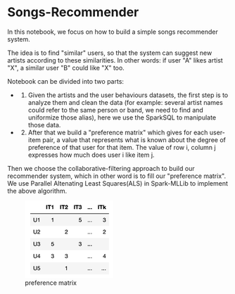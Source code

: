 # Songs-Recommender

In this notebook, we focus on how to build a simple songs recommender system.

The idea is to find "similar" users, so that the system can suggest new artists according to these similarities. In other words: if user "A" likes artist "X", a similar user "B" could like "X" too.

Notebook can be divided into two parts:

 * 1. Given the artists and the user behaviours datasets, the first step is to analyze them and clean the data (for example: several artist names could refer to the same person or band, we need to find and uniformize those alias), here we use the SparkSQL to manipulate those data.

 * 2. After that we build a "preference matrix" which gives for each user-item pair, a value that represents what is known about the degree of preference of that user for that item. The value of row i, column j expresses how much does user i like item j. 

 Then we choose the collaborative-filtering approach to build our recommender system, which in other word is to fill our "preference matrix". We use Parallel Altenating Least Squares(ALS) in Spark-MLLib to implement the above algorithm.

<p align="center">
<figure>
    <img src="images/matrix_img.png" width="200">
    <figcaption>preference matrix</figcaption>
</figure>
</p>
